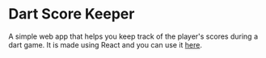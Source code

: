 # Dart Score Keeper

A simple web app that helps you keep track of the player's scores during a dart game.
It is made using React and you can use it [here](https://stopnoanime.github.io/dart-score/).
